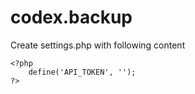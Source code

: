 # codex.backup

Create settings.php with following content
```
<?php
	define('API_TOKEN', '');
?>
```
